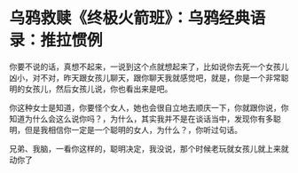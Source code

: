 # 乌鸦救赎《终极火箭班》：乌鸦经典语录：推拉惯例

你要不说的话，真想不起来，一说到这个点就想起来了，比如说你去死一个女孩儿凶小，对不对，昨天跟女孩儿聊天，跟你聊天我就感觉吧，就是，你是一个非常聪明的女孩儿，然后女孩儿说，你也看出来是吧。

你这种女士是知道，你要怪个女人，她也会很自立地去顺庆一下，你就跟你说，你知道为什么会这么说你吗？，为什么，其实我并不是在谈话当中，发现你有多聪明，但是我相信你一定是一个聪明的女人，为什么？，你听过句话。

兄弟、我脑，一看你这样的，聪明决定，我没说，那个时候老玩就女孩儿就上来就动你了